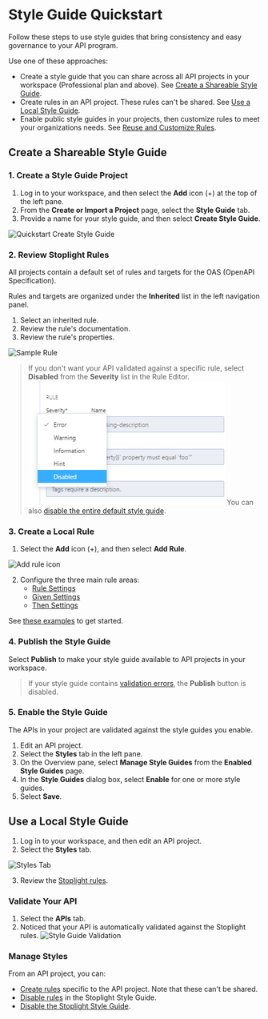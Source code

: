 # Style Guide Quickstart

Follow these steps to use style guides that bring consistency and easy governance to your API program.

Use one of these approaches:

* Create a style guide that you can share across all API projects in your workspace (Professional plan and above). See [Create a Shareable Style Guide](#create-a-shareable-style-guide).
* Create rules in an API project. These rules can't be shared. See [Use a Local Style Guide](#use-a-local-style-guide).
* Enable public style guides in your projects, then customize rules to meet your organizations needs. See [Reuse and Customize Rules](reuse-and-customize-rules.md).

## Create a Shareable Style Guide

### 1. Create a Style Guide Project

1. Log in to your workspace, and then select the **Add** icon (+) at the top of the left pane.
2. From the **Create or Import a Project** page, select the **Style Guide** tab.
3. Provide a name for your style guide, and then select **Create Style Guide**.

![Quickstart Create Style Guide ](https://stoplight.io/api/v1/projects/cHJqOjI/images/WxHMDvz4miI)

### 2. Review Stoplight Rules

All projects contain a default set of rules and targets for the OAS (OpenAPI Specification).

Rules and targets are organized under the **Inherited** list in the left navigation panel. 

1. Select an inherited rule.
2. Review the rule's documentation. 
3. Review the rule's properties.

![Sample Rule](https://stoplight.io/api/v1/projects/cHJqOjI/images/I2UDPwPEW88)

> If you don't want your API validated against a specific rule, select **Disabled** from the **Severity** list in the Rule Editor. ![Disable a rule](../assets/images/style-guide-disable-rule.png)
>You can also [disable the entire default style guide](d-enable-style-guide.md#disable-a-style-guide).

### 3. Create a Local Rule

1. Select the **Add** icon (+), and then select **Add Rule**.

![Add rule icon](https://stoplight.io/api/v1/projects/cHJqOjI/images/5JDWYZgLJx8)

2. Configure the three main rule areas:
    * [Rule Settings](c-create-rules.md#Rule-Settings)
    * [Given Settings](c-create-rules.md#Given-Settings)
    * [Then Settings](c-create-rules.md#Then-Settings)

See [these examples](g-rule-examples.md) to get started.

### 4. Publish the Style Guide

Select **Publish** to make your style guide available to API projects in your workspace.

> If your style guide contains [validation errors](k-validate-style-guides.md), the **Publish** button is disabled.

### 5. Enable the Style Guide

The APIs in your project are validated against the style guides you enable.

1. Edit an API project.
2. Select the **Styles** tab in the left pane.
3. On the Overview pane, select **Manage Style Guides** from the **Enabled Style Guides** page.
4. In the **Style Guides** dialog box, select **Enable** for one or more style guides.
5. Select **Save**.

## Use a Local Style Guide

1. Log in to your workspace, and then edit an API project.
2. Select the **Styles** tab.

![Styles Tab](https://stoplight.io/api/v1/projects/cHJqOjI/images/AXPMWsBbv8o)

3. Review the [Stoplight rules](#review-stoplight-rules).

### Validate Your API

1. Select the **APIs** tab.
2. Noticed that your API is automatically validated against the Stoplight rules.
![Style Guide Validation](https://stoplight.io/api/v1/projects/cHJqOjI/images/67klnepNEPU)

### Manage Styles

From an API project, you can:

* [Create rules](#create-a-local-rule) specific to the API project. Note that these can't be shared.
* [Disable rules](j-disable-rules.md) in the Stoplight Style Guide. 
* [Disable the Stoplight Style Guide](d-enable-style-guide.md#disable-a-style-guide).